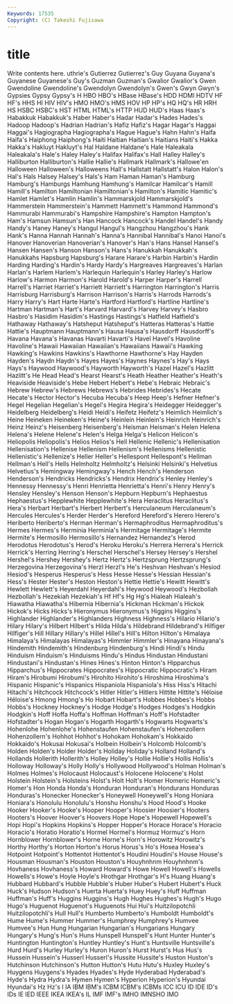 ```yaml
---
Keywords: 17535 
Copyright: (C) Takeshi Fujisawa
---
```


# title

Write contents here.
uthrie's Gutierrez Gutierrez's Guy Guyana Guyana's Guyanese
Guyanese's Guy's Guzman Guzman's Gwalior Gwalior's Gwen Gwendoline Gwendoline's Gwendolyn
Gwendolyn's Gwen's Gwyn Gwyn's Gypsies Gypsy Gypsy's H HBO HBO's
HBase HBase's HDD HDMI HDTV HF HF's HHS HI HIV
HIV's HMO HMO's HMS HOV HP HP's HQ HQ's HR
HRH HS HSBC HSBC's HST HTML HTML's HTTP HUD HUD's
Haas Haas's Habakkuk Habakkuk's Haber Haber's Hadar Hadar's Hades Hades's
Hadoop Hadoop's Hadrian Hadrian's Hafiz Hafiz's Hagar Hagar's Haggai Haggai's
Hagiographa Hagiographa's Hague Hague's Hahn Hahn's Haifa Haifa's Haiphong Haiphong's
Haiti Haitian Haitian's Haitians Haiti's Hakka Hakka's Hakluyt Hakluyt's Hal
Haldane Haldane's Hale Haleakala Haleakala's Hale's Haley Haley's Halifax Halifax's
Hall Halley Halley's Halliburton Halliburton's Hallie Hallie's Hallmark Hallmark's Hallowe'en
Halloween Halloween's Halloweens Hall's Hallstatt Hallstatt's Halon Halon's Hal's Hals
Halsey Halsey's Hals's Ham Haman Haman's Hamburg Hamburg's Hamburgs Hamhung
Hamhung's Hamilcar Hamilcar's Hamill Hamill's Hamilton Hamiltonian Hamiltonian's Hamilton's Hamitic
Hamitic's Hamlet Hamlet's Hamlin Hamlin's Hammarskjold Hammarskjold's Hammerstein Hammerstein's Hammett
Hammett's Hammond Hammond's Hammurabi Hammurabi's Hampshire Hampshire's Hampton Hampton's Ham's
Hamsun Hamsun's Han Hancock Hancock's Handel Handel's Handy Handy's Haney
Haney's Hangul Hangul's Hangzhou Hangzhou's Hank Hank's Hanna Hannah Hannah's
Hanna's Hannibal Hannibal's Hanoi Hanoi's Hanover Hanoverian Hanoverian's Hanover's Han's
Hans Hansel Hansel's Hansen Hansen's Hanson Hanson's Hans's Hanukkah Hanukkah's
Hanukkahs Hapsburg Hapsburg's Harare Harare's Harbin Harbin's Hardin Harding Harding's
Hardin's Hardy Hardy's Hargreaves Hargreaves's Harlan Harlan's Harlem Harlem's Harlequin
Harlequin's Harley Harley's Harlow Harlow's Harmon Harmon's Harold Harold's Harper
Harper's Harrell Harrell's Harriet Harriet's Harriett Harriett's Harrington Harrington's Harris
Harrisburg Harrisburg's Harrison Harrison's Harris's Harrods Harrods's Harry Harry's Hart
Harte Harte's Hartford Hartford's Hartline Hartline's Hartman Hartman's Hart's Harvard
Harvard's Harvey Harvey's Hasbro Hasbro's Hasidim Hasidim's Hastings Hastings's Hatfield
Hatfield's Hathaway Hathaway's Hatsheput Hatsheput's Hatteras Hatteras's Hattie Hattie's Hauptmann
Hauptmann's Hausa Hausa's Hausdorff Hausdorff's Havana Havana's Havanas Havarti Havarti's
Havel Havel's Havoline Havoline's Hawaii Hawaiian Hawaiian's Hawaiians Hawaii's Hawking
Hawking's Hawkins Hawkins's Hawthorne Hawthorne's Hay Hayden Hayden's Haydn Haydn's
Hayes Hayes's Haynes Haynes's Hay's Hays Hays's Haywood Haywood's Hayworth
Hayworth's Hazel Hazel's Hazlitt Hazlitt's He Head Head's Hearst Hearst's
Heath Heather Heather's Heath's Heaviside Heaviside's Hebe Hebert Hebert's Hebe's
Hebraic Hebraic's Hebrew Hebrew's Hebrews Hebrews's Hebrides Hebrides's Hecate Hecate's
Hector Hector's Hecuba Hecuba's Heep Heep's Hefner Hefner's Hegel Hegelian
Hegelian's Hegel's Hegira Hegira's Heidegger Heidegger's Heidelberg Heidelberg's Heidi Heidi's
Heifetz Heifetz's Heimlich Heimlich's Heine Heineken Heineken's Heine's Heinlein Heinlein's
Heinrich Heinrich's Heinz Heinz's Heisenberg Heisenberg's Heisman Heisman's Helen Helena
Helena's Helene Helene's Helen's Helga Helga's Helicon Helicon's Heliopolis Heliopolis's
Helios Helios's Hell Hellenic Hellenic's Hellenisation Hellenisation's Hellenise Hellenism Hellenism's
Hellenisms Hellenistic Hellenistic's Hellenize's Heller Heller's Hellespont Hellespont's Hellman Hellman's
Hell's Hells Helmholtz Helmholtz's Helsinki Helsinki's Helvetius Helvetius's Hemingway Hemingway's
Hench Hench's Henderson Henderson's Hendricks Hendricks's Hendrix Hendrix's Henley Henley's
Hennessy Hennessy's Henri Henrietta Henrietta's Henri's Henry Henry's Hensley Hensley's
Henson Henson's Hepburn Hepburn's Hephaestus Hephaestus's Hepplewhite Hepplewhite's Hera Heraclitus
Heraclitus's Hera's Herbart Herbart's Herbert Herbert's Herculaneum Herculaneum's Hercules Hercules's
Herder Herder's Hereford Hereford's Herero Herero's Heriberto Heriberto's Herman Herman's
Hermaphroditus Hermaphroditus's Hermes Hermes's Herminia Herminia's Hermitage Hermitage's Hermite Hermite's
Hermosillo Hermosillo's Hernandez Hernandez's Herod Herodotus Herodotus's Herod's Heroku Heroku's
Herrera Herrera's Herrick Herrick's Herring Herring's Herschel Herschel's Hersey Hersey's
Hershel Hershel's Hershey Hershey's Hertz Hertz's Hertzsprung Hertzsprung's Herzegovina Herzegovina's
Herzl Herzl's He's Heshvan Heshvan's Hesiod Hesiod's Hesperus Hesperus's Hess
Hesse Hesse's Hessian Hessian's Hess's Hester Hester's Heston Heston's Hettie
Hettie's Hewitt Hewitt's Hewlett Hewlett's Heyerdahl Heyerdahl's Heywood Heywood's Hezbollah
Hezbollah's Hezekiah Hezekiah's Hf Hf's Hg Hg's Hialeah Hialeah's Hiawatha
Hiawatha's Hibernia Hibernia's Hickman Hickman's Hickok Hickok's Hicks Hicks's Hieronymus
Hieronymus's Higgins Higgins's Highlander Highlander's Highlanders Highness Highness's Hilario Hilario's
Hilary Hilary's Hilbert Hilbert's Hilda Hilda's Hildebrand Hildebrand's Hilfiger Hilfiger's
Hill Hillary Hillary's Hillel Hillel's Hill's Hilton Hilton's Himalaya Himalaya's
Himalayas Himalayas's Himmler Himmler's Hinayana Hinayana's Hindemith Hindemith's Hindenburg Hindenburg's
Hindi Hindi's Hindu Hinduism Hinduism's Hinduisms Hindu's Hindus Hindustan Hindustani
Hindustani's Hindustan's Hines Hines's Hinton Hinton's Hipparchus Hipparchus's Hippocrates Hippocrates's
Hippocratic Hippocratic's Hiram Hiram's Hirobumi Hirobumi's Hirohito Hirohito's Hiroshima Hiroshima's
Hispanic Hispanic's Hispanics Hispaniola Hispaniola's Hiss Hiss's Hitachi Hitachi's Hitchcock
Hitchcock's Hitler Hitler's Hitlers Hittite Hittite's Héloise Héloise's Hmong Hmong's
Ho Hobart Hobart's Hobbes Hobbes's Hobbs Hobbs's Hockney Hockney's Hodge
Hodge's Hodges Hodges's Hodgkin Hodgkin's Hoff Hoffa Hoffa's Hoffman Hoffman's
Hoff's Hofstadter Hofstadter's Hogan Hogan's Hogarth Hogarth's Hogwarts Hogwarts's Hohenlohe
Hohenlohe's Hohenstaufen Hohenstaufen's Hohenzollern Hohenzollern's Hohhot Hohhot's Hohokam Hohokam's Hokkaido
Hokkaido's Hokusai Hokusai's Holbein Holbein's Holcomb Holcomb's Holden Holden's Holder
Holder's Holiday Holiday's Holland Holland's Hollands Hollerith Hollerith's Holley Holley's
Hollie Hollie's Hollis Hollis's Holloway Holloway's Holly Holly's Hollywood Hollywood's
Holman Holman's Holmes Holmes's Holocaust Holocaust's Holocene Holocene's Holst Holstein
Holstein's Holsteins Holst's Holt Holt's Homer Homeric Homeric's Homer's Hon
Honda Honda's Honduran Honduran's Hondurans Honduras Honduras's Honecker Honecker's Honeywell
Honeywell's Hong Honiara Honiara's Honolulu Honolulu's Honshu Honshu's Hood Hood's
Hooke Hooker Hooker's Hooke's Hooper Hooper's Hoosier Hoosier's Hooters Hooters's
Hoover Hoover's Hoovers Hope Hope's Hopewell Hopewell's Hopi Hopi's Hopkins
Hopkins's Hopper Hopper's Horace Horace's Horacio Horacio's Horatio Horatio's Hormel
Hormel's Hormuz Hormuz's Horn Hornblower Hornblower's Horne Horne's Horn's Horowitz
Horowitz's Horthy Horthy's Horton Horton's Horus Horus's Ho's Hosea Hosea's
Hotpoint Hotpoint's Hottentot Hottentot's Houdini Houdini's House House's Housman Housman's
Houston Houston's Houyhnhnm Houyhnhnm's Hovhaness Hovhaness's Howard Howard's Howe Howell
Howell's Howells Howells's Howe's Hoyle Hoyle's Hrothgar Hrothgar's H's Huang
Huang's Hubbard Hubbard's Hubble Hubble's Huber Huber's Hubert Hubert's Huck
Huck's Hudson Hudson's Huerta Huerta's Huey Huey's Huff Huffman Huffman's
Huff's Huggins Huggins's Hugh Hughes Hughes's Hugh's Hugo Hugo's Huguenot
Huguenot's Huguenots Hui Hui's Huitzilopotchli Huitzilopotchli's Hull Hull's Humberto Humberto's
Humboldt Humboldt's Hume Hume's Hummer Hummer's Humphrey Humphrey's Humvee Humvee's
Hun Hung Hungarian Hungarian's Hungarians Hungary Hungary's Hung's Hun's Huns
Hunspell Hunspell's Hunt Hunter Hunter's Huntington Huntington's Huntley Huntley's Hunt's
Huntsville Huntsville's Hurd Hurd's Hurley Hurley's Huron Huron's Hurst Hurst's
Hus Hus's Hussein Hussein's Husserl Husserl's Hussite Hussite's Huston Huston's
Hutchinson Hutchinson's Hutton Hutton's Hutu Hutu's Huxley Huxley's Huygens Huygens's
Hyades Hyades's Hyde Hyderabad Hyderabad's Hyde's Hydra Hydra's Hymen Hymen's
Hyperion Hyperion's Hyundai Hyundai's Hz Hz's I IA IBM IBM's
ICBM ICBM's ICBMs ICC ICU ID IDE ID's IDs IE
IED IEEE IKEA IKEA's IL IMF IMF's IMHO IMNSHO IMO
